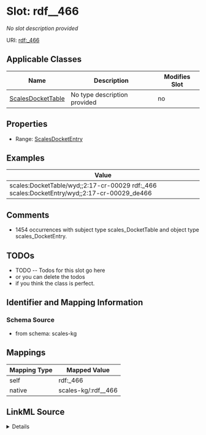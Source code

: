 

# Slot: rdf__466


_No slot description provided_





URI: [rdf:_466](http://www.w3.org/1999/02/22-rdf-syntax-ns#_466)



<!-- no inheritance hierarchy -->





## Applicable Classes

| Name | Description | Modifies Slot |
| --- | --- | --- |
| [ScalesDocketTable](../classes/ScalesDocketTable.md) | No type description provided |  no  |







## Properties

* Range: [ScalesDocketEntry](../classes/ScalesDocketEntry.md)






## Examples

| Value |
| --- |
| scales:DocketTable/wyd;;2:17-cr-00029 rdf:_466 scales:DocketEntry/wyd;;2:17-cr-00029_de466 |

## Comments

* 1454 occurrences with subject type scales_DocketTable and object type scales_DocketEntry.

## TODOs

* TODO -- Todos for this slot go here
* or you can delete the todos
* if you think the class is perfect.

## Identifier and Mapping Information







### Schema Source


* from schema: scales-kg




## Mappings

| Mapping Type | Mapped Value |
| ---  | ---  |
| self | rdf:_466 |
| native | scales-kg/:rdf__466 |




## LinkML Source

<details>
```yaml
name: rdf__466
description: No slot description provided
todos:
- TODO -- Todos for this slot go here
- or you can delete the todos
- if you think the class is perfect.
comments:
- 1454 occurrences with subject type scales_DocketTable and object type scales_DocketEntry.
examples:
- value: scales:DocketTable/wyd;;2:17-cr-00029 rdf:_466 scales:DocketEntry/wyd;;2:17-cr-00029_de466
from_schema: scales-kg
rank: 1000
slot_uri: rdf:_466
alias: rdf__466
domain_of:
- scales_DocketTable
range: scales_DocketEntry

```
</details>